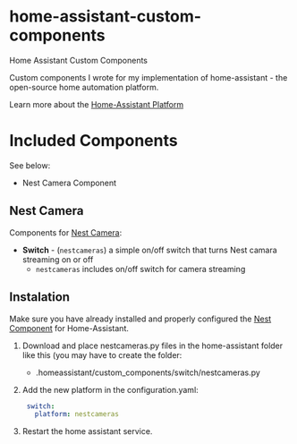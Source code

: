 # home-assistant-custom-components
Home Assistant Custom Components

Custom components I wrote for my implementation of home-assistant - the open-source home automation platform.

Learn more about the [Home-Assistant Platform](https://home-assistant.io/)

# Included Components

See below:
 * Nest Camera Component

## Nest Camera

Components for [Nest Camera](https://nest.com/camera/meet-nest-cam/):

* **Switch** - (``nestcameras``) a simple on/off switch that turns Nest camara streaming on or off
  * ``nestcameras`` includes on/off switch for camera streaming

## Instalation

Make sure you have already installed and properly configured the [Nest Component](https://home-assistant.io/components/nest/)  for Home-Assistant.

1. Download and place nestcameras.py files in the home-assistant folder like this (you may have to create the folder:

    - .homeassistant/custom_components/switch/nestcameras.py
  
2. Add the new platform in the configuration.yaml:

    ```yaml
     switch:
       platform: nestcameras
    ```

5. Restart the home assistant service.
